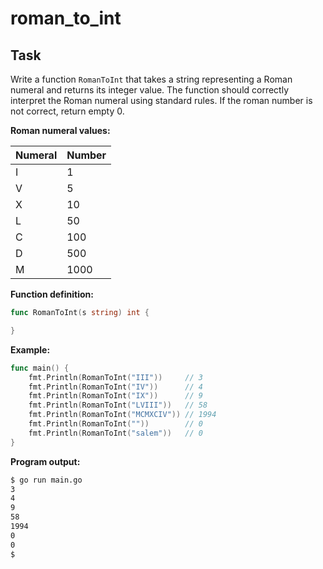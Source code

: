 # roman_to_int

## Task

Write a function `RomanToInt` that takes a string representing a Roman numeral and returns its integer value. The function should correctly interpret the Roman numeral using standard rules. If the roman number is not correct, return empty 0.

**Roman numeral values:**

| Numeral | Number |
| ------- | ------ |
| I       | 1      |
| V       | 5      |
| X       | 10     |
| L       | 50     |
| C       | 100    |
| D       | 500    |
| M       | 1000   |

**Function definition:**

```go
func RomanToInt(s string) int {

}
```

**Example:**

```go
func main() {
    fmt.Println(RomanToInt("III"))     // 3
    fmt.Println(RomanToInt("IV"))      // 4
    fmt.Println(RomanToInt("IX"))      // 9
    fmt.Println(RomanToInt("LVIII"))   // 58
    fmt.Println(RomanToInt("MCMXCIV")) // 1994
    fmt.Println(RomanToInt(""))        // 0
    fmt.Println(RomanToInt("salem"))   // 0
}
```

**Program output:**

```sh
$ go run main.go
3
4
9
58
1994
0
0
$
```
